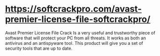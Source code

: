 # https://softcrackpro.com/avast-premier-license-file-softcrackpro/
Avast Premier License File Crack Is a very useful and trustworthy piece of software that will protect your PC from all threats. It works as both an antivirus and an antispyware tool. This product will give you a set of security tools that are up to date.
